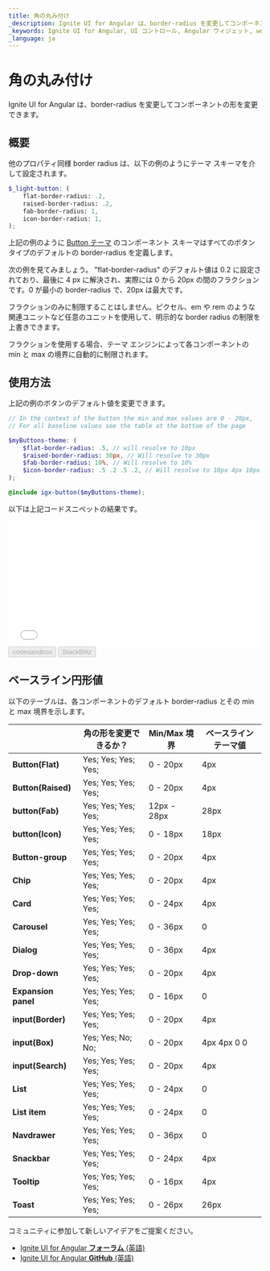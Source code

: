 ```yaml
---
title: 角の丸み付け
_description: Ignite UI for Angular は、border-radius を変更してコンポーネントの形を変更できます。
_keywords: Ignite UI for Angular, UI コントロール, Angular ウィジェット, web ウィジェット, UI ウィジェット, Angular, ネイティブ Angular コンポーネント スイート, ネイティブ Angular コントロール, ネイティブ Angular コンポーネント ライブラリ
_language: ja
---
```


# 角の丸み付け
<p class="highlight">Ignite UI for Angular は、border-radius を変更してコンポーネントの形を変更できます。</p>

<div class="divider--half"></div>

## 概要
他のプロパティ同様 border radius は、以下の例のようにテーマ スキーマを介して設定されます。 

```scss
$_light-button: (
    flat-border-radius: .2,
    raised-border-radius: .2,
    fab-border-radius: 1,
    icon-border-radius: 1,
);
```

上記の例のように [Button テーマ]({environment:sassApiUrl}/index.html#function-igx-button-theme) のコンポーネント スキーマはすべてのボタン タイプのデフォルトの border-radius を定義します。

次の例を見てみましょう。
"flat-border-radius" のデフォルト値は 0.2 に設定されており、最後に 4 px に解決され、実際には 0 から 20px の間のフラクションです。0 が最小の border-radius で、20px は最大です。

フラクションのみに制限することはしません。ピクセル、em や rem のような関連ユニットなど任意のユニットを使用して、明示的な border radius の制限を上書きできます。

フラクションを使用する場合、テーマ エンジンによって各コンポーネントの min と max の境界に自動的に制限されます。

## 使用方法
上記の例のボタンのデフォルト値を変更できます。

```scss
// In the context of the button the min and max values are 0 - 20px, 
// For all baseline values see the table at the bottom of the page

$myButtons-theme: (
    $flat-border-radius: .5, // will resolve to 10px
    $raised-border-radius: 30px, // Will resolve to 30px
    $fab-border-radius: 10%, // Will resolve to 10%
    $icon-border-radius: .5 .2 .5 .2, // Will resolve to 10px 4px 10px 4px
);

@include igx-button($myButtons-theme);
```

以下は上記コードスニペットの結果です。

<div class="sample-container loading" style="height: 250px">
    <iframe id="buttons-roundness-sample-iframe" frameborder="0" seamless width="100%" height="100%" src="{environment:demosBaseUrl}/data-entries/buttons-roundness-sample" onload="onSampleIframeContentLoaded(this);"></iframe>
</div>
<div>
<button data-localize="codesandbox" disabled class="codesandbox-btn" data-iframe-id="buttons-roundness-sample-iframe" data-demos-base-url="{environment:demosBaseUrl}">codesandbox</button>
<button data-localize="stackblitz" disabled class="stackblitz-btn" data-iframe-id="buttons-roundness-sample-iframe" data-demos-base-url="{environment:demosBaseUrl}">StackBlitz</button>
</div>
<div class="divider--half"></div>


## ベースライン円形値
以下のテーブルは、各コンポーネントのデフォルト border-radius とその min と max 境界を示します。

|                        | **角の形を変更できるか？** | **Min/Max 境界** | **ベースライン テーマ値** |
|------------------------|----------------------------|-----------------------|---------------------------|
| **Button(Flat)**       | Yes; Yes; Yes; Yes;        | 0 - 20px              | 4px                       |
| **Button(Raised)**     | Yes; Yes; Yes; Yes;        | 0 - 20px              | 4px                       |
| **button(Fab)**        | Yes; Yes; Yes; Yes;        | 12px - 28px           | 28px                      |
| **button(Icon)**       | Yes; Yes; Yes; Yes;        | 0 - 18px              | 18px                      |
| **Button-group**       | Yes; Yes; Yes; Yes;        | 0 - 20px              | 4px                       |
| **Chip**               | Yes; Yes; Yes; Yes;        | 0 - 20px              | 4px                       |
| **Card**               | Yes; Yes; Yes; Yes;        | 0 - 24px              | 4px                       |
| **Carousel**           | Yes; Yes; Yes; Yes;        | 0 - 36px              | 0                         |
| **Dialog**             | Yes; Yes; Yes; Yes;        | 0 - 36px              | 4px                       |
| **Drop-down**          | Yes; Yes; Yes; Yes;        | 0 - 20px              | 4px                       |
| **Expansion panel**    | Yes; Yes; Yes; Yes;        | 0 - 16px              | 0                         |
| **input(Border)**      | Yes; Yes; Yes; Yes;        | 0 - 20px              | 4px                       |
| **input(Box)**         | Yes; Yes; No; No;          | 0 - 20px              | 4px 4px 0 0               |
| **input(Search)**      | Yes; Yes; Yes; Yes;        | 0 - 20px              | 4px                       |
| **List**               | Yes; Yes; Yes; Yes;        | 0 - 24px              | 0                         |
| **List item**          | Yes; Yes; Yes; Yes;        | 0 - 24px              | 0                         |
| **Navdrawer**          | Yes; Yes; Yes; Yes;        | 0 - 36px              | 0                      |
| **Snackbar**           | Yes; Yes; Yes; Yes;        | 0 - 24px              | 4px                       |
| **Tooltip**            | Yes; Yes; Yes; Yes;        | 0 - 16px              | 4px                       |
| **Toast**              | Yes; Yes; Yes; Yes;        | 0 - 26px              | 26px                       |


<div class="divider--half"></div>
コミュニティに参加して新しいアイデアをご提案ください。

* [Ignite UI for Angular **フォーラム** (英語) ](https://www.infragistics.com/community/forums/f/ignite-ui-for-angular)
* [Ignite UI for Angular **GitHub** (英語) ](https://github.com/IgniteUI/igniteui-angular)
